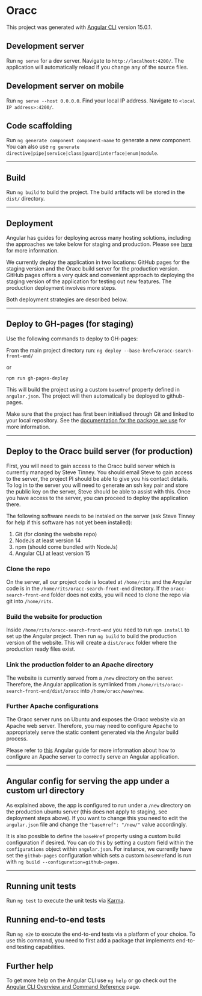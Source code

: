 # Oracc

This project was generated with [Angular CLI](https://github.com/angular/angular-cli) version 15.0.1.

## Development server

Run `ng serve` for a dev server. Navigate to `http://localhost:4200/`. The application will automatically reload if you change any of the source files.

## Development server on mobile

Run `ng serve --host 0.0.0.0`. Find your local IP address. Navigate to `<local IP address>:4200/`.

## Code scaffolding

Run `ng generate component component-name` to generate a new component. You can also use `ng generate directive|pipe|service|class|guard|interface|enum|module`.

---

## Build

Run `ng build` to build the project. The build artifacts will be stored in the `dist/` directory.

---

## Deployment

Angular has guides for deploying across many hosting solutions, including the approaches we take below for staging and production. Please see [here](https://angular.io/guide/deployment) for more information.

We currently deploy the application in two locations: GitHub pages for the staging version and the Oracc build server for the production version. GitHub pages offers a very quick and convenient approach to deploying the staging version of the application for testing out new features. The production deployment involves more steps.

Both deployment strategies are described below.

---

## Deploy to GH-pages (for staging)

Use the following commands to deploy to GH-pages:

From the main project directory run: `ng deploy --base-href=/oracc-search-front-end/`

or

`npm run gh-pages-deploy`

This will build the project using a custom `baseHref` property defined in `angular.json`. The project will then automatically be deployed to github-pages.

Make sure that the project has first been initialised through Git and linked to your local repository.
See the [documentation for the package we use](https://www.npmjs.com/package/angular-cli-ghpages) for more information.

---

## Deploy to the Oracc build server (for production)

First, you will need to gain access to the Oracc build server which is currently managed by Steve Tinney. You should email Steve to gain access to the server, the project PI should be able to give you his contact details. To log in to the server you will need to generate an ssh key pair and store the public key on the server, Steve should be able to assist with this. Once you have access to the server, you can proceed to deploy the application there.

The following software needs to be instaled on the server (ask Steve Tinney for help if this software has not yet been installed):

1. Git (for cloning the website repo)
2. NodeJs at least version 14
3. npm (should come bundled with NodeJs)
4. Angular CLI at least version 15

### Clone the repo

On the server, all our project code is located at `/home/rits` and the Angular code is in the `/home/rits/oracc-search-front-end` directory. If the `oracc-search-front-end` folder does not exits, you will need to clone the repo via git into `/home/rits`.

### Build the website for production

Inside `/home/rits/oracc-search-front-end` you need to run `npm install` to set up the Angular project. Then run `ng build` to build the production version of the website. This will create a `dist/oracc` folder where the production ready files exist.

### Link the production folder to an Apache directory

The website is currently served from a `/new` directory on the server. Therefore, the Angular application is symlinked from `/home/rits/oracc-search-front-end/dist/oracc` into `/home/oracc/www/new`.

### Further Apache configurations

The Oracc server runs on Ubuntu and exposes the Oracc website via an Apache web server. Therefore, you may need to configure Apache to appropriately serve the static content generated via the Angular build process.

Please refer to [this](https://angular.io/guide/deployment#server-configuration) Angular guide for more information about how to configure an Apache server to correctly serve an Angular application.

---

## Angular config for serving the app under a custom url directory

As explained above, the app is configured to run under a `/new` directory on the production ubuntu server (this does not apply to staging, see deployment steps above). If you want to change this you need to edit the `angular.json` file and change the `"baseHref": "/new/"` value accordingly.

It is also possible to define the `baseHref` property using a custom build configuration if desired. You can do this by setting a custom field within the `configurations` object within `angular.json`. For instance, we currently have set the `github-pages` configuration which sets a custom `baseHref`and is run with `ng build --configuration=github-pages`.

---

## Running unit tests

Run `ng test` to execute the unit tests via [Karma](https://karma-runner.github.io).

## Running end-to-end tests

Run `ng e2e` to execute the end-to-end tests via a platform of your choice. To use this command, you need to first add a package that implements end-to-end testing capabilities.

## Further help

To get more help on the Angular CLI use `ng help` or go check out the [Angular CLI Overview and Command Reference](https://angular.io/cli) page.
